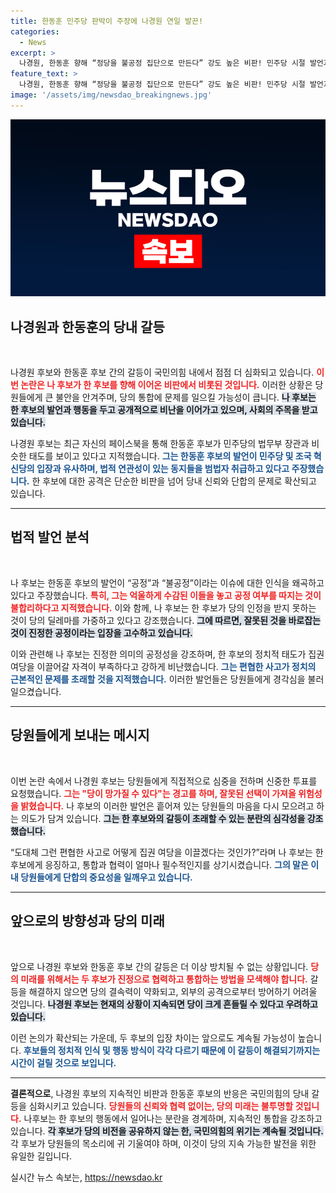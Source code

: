 ```yaml
---
title: 한동훈 민주당 판박이 주장에 나경원 연일 발끈!
categories:
  - News
excerpt: >
  나경원, 한동훈 향해 “정당을 불공정 집단으로 만든다” 강도 높은 비판! 민주당 시절 발언과 인식 지적하며 당원들에게 신중한 투표를 촉구했다. 과연 이 여당의 미래는? 클릭하여 더 알아보세요!
feature_text: >
  나경원, 한동훈 향해 “정당을 불공정 집단으로 만든다” 강도 높은 비판! 민주당 시절 발언과 인식 지적하며 당원들에게 신중한 투표를 촉구했다. 과연 이 여당의 미래는? 클릭하여 더 알아보세요!
image: '/assets/img/newsdao_breakingnews.jpg'
---
```


<p><img src="/assets/img/newsdao_breakingnews.jpg" alt="pcversion 속보" /></p>

<h2 data-ke-size="size26">나경원과 한동훈의 당내 갈등</h2>

<p data-ke-size="size16">&nbsp;</p>

<p>나경원 후보와 한동훈 후보 간의 갈등이 국민의힘 내에서 점점 더 심화되고 있습니다. <b><span style="color: #ee2323;">이번 논란은 나 후보가 한 후보를 향해 이어온 비판에서 비롯된 것입니다.</span></b> 이러한 상황은 당원들에게 큰 불안을 안겨주며, 당의 통합에 문제를 일으킬 가능성이 큽니다. <b><span style="background-color: #21538527;">나 후보는 한 후보의 발언과 행동을 두고 공개적으로 비난을 이어가고 있으며, 사회의 주목을 받고 있습니다.</span></b> </p>

<p>나경원 후보는 최근 자신의 페이스북을 통해 한동훈 후보가 민주당의 법무부 장관과 비슷한 태도를 보이고 있다고 지적했습니다. <b><span style="color: #1a5490;">그는 한동훈 후보의 발언이 민주당 및 조국 혁신당의 입장과 유사하며, 법적 연관성이 있는 동지들을 범법자 취급하고 있다고 주장했습니다.</span></b> 한 후보에 대한 공격은 단순한 비판을 넘어 당내 신뢰와 단합의 문제로 확산되고 있습니다.</p>

<hr>

<h2 data-ke-size="size26">법적 발언 분석</h2>

<p data-ke-size="size16">&nbsp;</p>

<p>나 후보는 한동훈 후보의 발언이 “공정”과 “불공정”이라는 이슈에 대한 인식을 왜곡하고 있다고 주장했습니다. <b><span style="color: #ee2323;">특히, 그는 억울하게 수감된 이들을 놓고 공정 여부를 따지는 것이 불합리하다고 지적했습니다.</span></b> 이와 함께, 나 후보는 한 후보가 당의 인정을 받지 못하는 것이 당의 딜레마를 가중하고 있다고 강조했습니다. <b><span style="background-color: #21538527;">그에 따르면, 잘못된 것을 바로잡는 것이 진정한 공정이라는 입장을 고수하고 있습니다.</span></b> </p>

<p>이와 관련해 나 후보는 진정한 의미의 공정성을 강조하며, 한 후보의 정치적 태도가 집권 여당을 이끌어갈 자격이 부족하다고 강하게 비난했습니다. <b><span style="color: #1a5490;">그는 편협한 사고가 정치의 근본적인 문제를 초래할 것을 지적했습니다.</span></b> 이러한 발언들은 당원들에게 경각심을 불러일으켰습니다.</p>

<hr>

<h2 data-ke-size="size26">당원들에게 보내는 메시지</h2>

<p data-ke-size="size16">&nbsp;</p>

<p>이번 논란 속에서 나경원 후보는 당원들에게 직접적으로 심중을 전하며 신중한 투표를 요청했습니다. <b><span style="color: #ee2323;">그는 "당이 망가질 수 있다"는 경고를 하며, 잘못된 선택이 가져올 위험성을 밝혔습니다.</span></b> 나 후보의 이러한 발언은 흩어져 있는 당원들의 마음을 다시 모으려고 하는 의도가 담겨 있습니다. <b><span style="background-color: #21538527;">그는 한 후보와의 갈등이 초래할 수 있는 분란의 심각성을 강조했습니다.</span></b> </p>

<p>“도대체 그런 편협한 사고로 어떻게 집권 여당을 이끌겠다는 것인가?”라며 나 후보는 한 후보에게 응징하고, 통합과 협력이 얼마나 필수적인지를 상기시켰습니다. <b><span style="color: #1a5490;">그의 말은 이내 당원들에게 단합의 중요성을 일깨우고 있습니다.</span></b> </p>

<hr>

<h2 data-ke-size="size26">앞으로의 방향성과 당의 미래</h2>

<p data-ke-size="size16">&nbsp;</p>

<p>앞으로 나경원 후보와 한동훈 후보 간의 갈등은 더 이상 방치될 수 없는 상황입니다. <b><span style="color: #ee2323;">당의 미래를 위해서는 두 후보가 진정으로 협력하고 통합하는 방법을 모색해야 합니다.</span></b> 갈등을 해결하지 않으면 당의 결속력이 약화되고, 외부의 공격으로부터 방어하기 어려울 것입니다. <b><span style="background-color: #21538527;">나경원 후보는 현재의 상황이 지속되면 당이 크게 흔들릴 수 있다고 우려하고 있습니다.</span></b> </p>

<p>이런 논의가 확산되는 가운데, 두 후보의 입장 차이는 앞으로도 계속될 가능성이 높습니다. <b><span style="color: #1a5490;">후보들의 정치적 인식 및 행동 방식이 각각 다르기 때문에 이 갈등이 해결되기까지는 시간이 걸릴 것으로 보입니다.</span></b> </p>

<hr>

<p><b>결론적으로</b>, 나경원 후보의 지속적인 비판과 한동훈 후보의 반응은 국민의힘의 당내 갈등을 심화시키고 있습니다. <b><span style="color: #ee2323;">당원들의 신뢰와 협력 없이는, 당의 미래는 불투명할 것입니다.</span></b> 나후보는 한 후보의 행동에서 일어나는 분란을 경계하며, 지속적인 통합을 강조하고 있습니다. <b><span style="background-color: #21538527;">각 후보가 당의 비전을 공유하지 않는 한, 국민의힘의 위기는 계속될 것입니다.</span></b> 각 후보가 당원들의 목소리에 귀 기울여야 하며, 이것이 당의 지속 가능한 발전을 위한 유일한 길입니다.</p>
실시간 뉴스 속보는, <a href="https://newsdao.kr" rel="dofollow">https://newsdao.kr</a>


